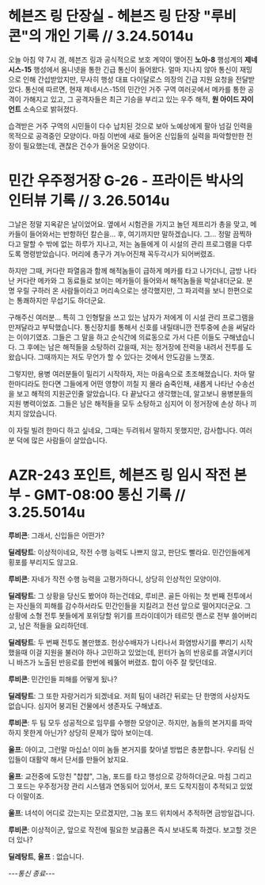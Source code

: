 # 헤븐즈 링 단장실 - 헤븐즈 링 단장 "루비콘"의 개인 기록 // 3.24.5014u
 오늘 아침 약 7시 경, 헤븐즈 링과 공식적으로 보호 계약이 맺어진 **노아-8** 행성계의 **제네시스-15** 행성에서 옴니넷을 통한 긴급 통신이 들어왔다. 얼마 지나지 않아 통신이 재밍으로 인해 간섭받았지만, 무사히 행성 대표 다이달로스 의장의 긴급 지원 요청을 전달받았다. 통신에 따르면, 현재 제네시스-15의 민간인 거주 구역 여러곳에서 메카를 통한 공격이 가해지고 있고, 그 공격자들은 최근 기승을 부리고 있는 우주 해적, **원 아이드 자이언트** 소속으로 밝혀졌다. 

 습격받은 거주 구역의 시민들이 다수 납치된 것으로 보아 노예상에게 팔아 넘길 인력을 목적으로 공격중인 모양이다. 마침 이번에 새로 들어온 신입들의 실력을 파악할만한 전장이 필요했는데, 괜찮은 건수가 들어온 모양이다.

# 민간 우주정거장 G-26 - 프라이든 박사의 인터뷰 기록 // 3.26.5014u
 그날은 정말 지옥같은 날이었어요. 옆에서 시험관을 가지고 놀던 제프리가 총을 맞고, 메카들이 들어와서는 반항하던 칼슨을... 후, 여기까지만 말하겠습니다. 그... 정말 끔찍하다고 말할 수 밖에 없는 하루가 지나고, 저는 놈들에게 이 시설의 관리 프로그램을 다루도록 명령받았습니다. 머리에 총구가 겨누어진채 꼭두각시가 되어버렸죠.

  하지만 그때, 커다란 파열음과 함께 해적놈들이 급하게 메카를 타고 나가더니, 금방 나타난 커다란 메카와 그 동료들로 보이는 메카들이 들어와서 해적놈들을 박살내더군요. 분명 우릴 구하러 온 사람들이라고 머리속으로는 생각했지만, 그 파괴력을 보니 한편으로는 통쾌하지만 무섭기도 하더군요.

 구해주신 여러분... 특히 그 인형탈을 쓰고 있는 남자가 저에게 이 시설 관리 프로그램을 만져달라고 부탁했습니다. 통신장치를 통해서 신호를 내릴태니깐 전투중에 손을 써달라는 이야기였죠. 그들은 그 말을 하고 순식간에 의료동으로 가서 다른 이들도 구해냈습니다. 그 후에는 남은 해적들을 소탕하러 갔을때, 저는 정거장에 전력을 내려서 전투를 도왔습니다. 그때까지는 저도 무언가 할 수 있다는 것에서 안도감을 느꼇죠.

 그렇지만, 용병 여러분들이 밀리기 시작하자, 저는 마음속으로 초조해졌습니다. 차마 말 한마디라도 한다면 그들에게 어떤 영향이 끼칠 지 몰라 숨죽인채, 새롭게 나타난 수송선을 보고 해적의 지원군인줄 알았습니다. 다 끝났다고 생각했는데, 알고보니 용병분들의 지원 병력이었죠. 그들은 남은 해적들을 모두 소탕하고 심지어 이 정거장에 손상 하나 끼치지 않았습니다.

 이 자릴 빌려 한마디 하고 싶네요, 그때는 두려워서 말하지 못했지만, 감사합니다. 여러분 덕에 많은 사람들이 살았습니다.

# AZR-243 포인트, 헤븐즈 링 임시 작전 본부 - GMT-08:00 통신 기록 // 3.25.5014u
**루비콘**: 그래서, 신입들은 어떤가?

**딜레탕트**: 이상적이네요, 작전 수행 능력도 나쁘지 않고, 판단도 빨라요. 민간인들에게 횡포를 부리지도 않고요.

**루비콘**: 자네가 작전 수행 능력을 고평가하다니, 상당히 인상적인 모양이야.

**딜레탕트**: 그 상황을 당신도 봤어야 하는건데요, 루비콘. 골든 아워는 첫 번째 전투에서는 자신들의 피해를 감수하서라도 민간인들을 지킬려고 전선 앞으로 떨어지더군요. 그 상황에 소형 전투 봇들에게 포위당할 위기를 프라이데이가 테르밋 랜스로 전부 쓸어버리고, 남은 적들을 요리하던데.

**딜레탕트**: 두 번째 전투도 볼만했죠. 헌상수배자가 나타나서 화염방사기를 뿌리기 시작했을때 이걸 지원을 불러야 하나 고민하고 있었는데, 윈터가 놈의 반응로를 과열시키더니 바즈가 노출된 반응로를 한번에 꿰뚫어 버렸죠. 합이 아주 잘 맞던데요.

**루비콘**: 민간인들 피해를 어떻게 됬나?

**딜레탕트**: 그 또한 자랑거리가 되겠네요. 저희 팀이 내려간 뒤로는 단 한명의 사상자도 없습니다. 심지어 붕괴된 건물에서 생존자도 구해냈죠.

**루비콘**: 두 팀 모두 성공적으로 임무를 수행한 모양이군. 하지만, 놈들의 본거지를 파악하지 못한게 아닌가? 상당히 문제가 많아 보이는데.

**울프**: 아이고, 그런말 마십쇼! 이미 놈들 본거지를 찾아낼 방법은 충분합니다. 우리팀 신입들이 대활약 해서 단서를 만들어 놨지요.

**울프**: 교전중에 도망친 "챱챱", 그놈, 포드를 타고 행성으로 강하하더군요. 마침 그리고 그 포드는 우주정거장 관리 시스템과 연동되어 있어서, 포드 도착지점이 추적되고 있었다 이말이죠.

**울프**: 녀석이 어디로 갔는지는 모르겠지만, 그놈 포드 위치에서 추적하면 금방일겁니다.

**루비콘**: 이상적이군, 앞으로 작전에 필요한 보급품은 즉시 보내도록 하겠다. 보고할 것은 더 있나?

**딜레탕트**, **울프** : 없습니다.

*---통신 종료---*

